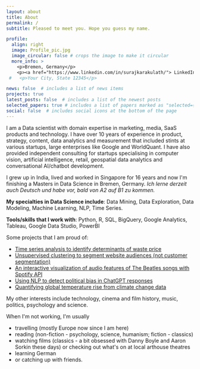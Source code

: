```yaml
---
layout: about
title: About
permalink: /
subtitle: Pleased to meet you. Hope you guess my name.

profile:
  align: right
  image: Profile_pic.jpg
  image_circular: false # crops the image to make it circular
  more_info: >
    <p>Bremen, Germany</p>
    <p><a href="https://www.linkedin.com/in/surajkarakulath/"> LinkedIn </a></p>
 #   <p>Your City, State 12345</p>

news: false  # includes a list of news items
projects: true
latest_posts: false  # includes a list of the newest posts
selected_papers: true # includes a list of papers marked as "selected={true}"
social: false  # includes social icons at the bottom of the page
---
```


I am a Data scientist with domain expertise in marketing, media, SaaS products and technology. I have over 10 years of experience in product, strategy, content, data analytics and measurement that included stints at various startups, large enterprises like Google and WorldQuant. I have also provided independent consulting for startups specialising in computer vision, artificial intelligence, retail, geospatial data analytics and conversational AI/chatbot development.

I grew up in India, lived and worked in Singapore for 16 years and now I'm finishing a Masters in Data Science in Bremen, Germany. *Ich lerne derzeit auch Deutsch und habe vor, bald von A2 auf B1 zu kommen.*

**My specialties in Data Science include**: Data Mining, Data Exploration, Data Modeling, Machine Learning, NLP, Time Series.

**Tools/skills that I work with**: Python, R, SQL, BigQuery, Google Analytics, Tableau, Google Data Studio, PowerBI 

Some projects that I am proud of:
- <a href="https://surajkarak.github.io/projects/Time-Series-Price-Determination/"> Time series analysis to identify determinants of waste price </a>
- <a href="https://surajkarak.github.io/projects/Clustering-Marketing-Data-Science/"> Unsupervised clustering to segment website audiences (not customer segmentation) </a>
- <a href= "https://surajkarak.github.io/projects/Spotify-API-Data-Extraction-Visualization/"> An interactive visualization of audio features of The Beatles songs with Spotify API </a>
- <a href="https://surajkarak.github.io/projects/NLP-ChatGPT-Bias/"> Using NLP to detect political bias in ChatGPT responses </a>
- <a href="https://surajkarak.github.io/projects/Climate-Data-Analysis/"> Quantifying global temperature rise from climate change data </a>

My other interests include technology, cinema and film history, music, politics, psychology and science.

When I'm not working, I'm usually 
- travelling (mostly Europe now since I am here)
- reading (non-fiction - psychology, science, humanism; fiction - classics)
- watching films (classics - a bit obsessed with Danny Boyle and Aaron Sorkin these days) or checking out what's on at local arthouse theatres 
- learning German
- or catching up with friends.